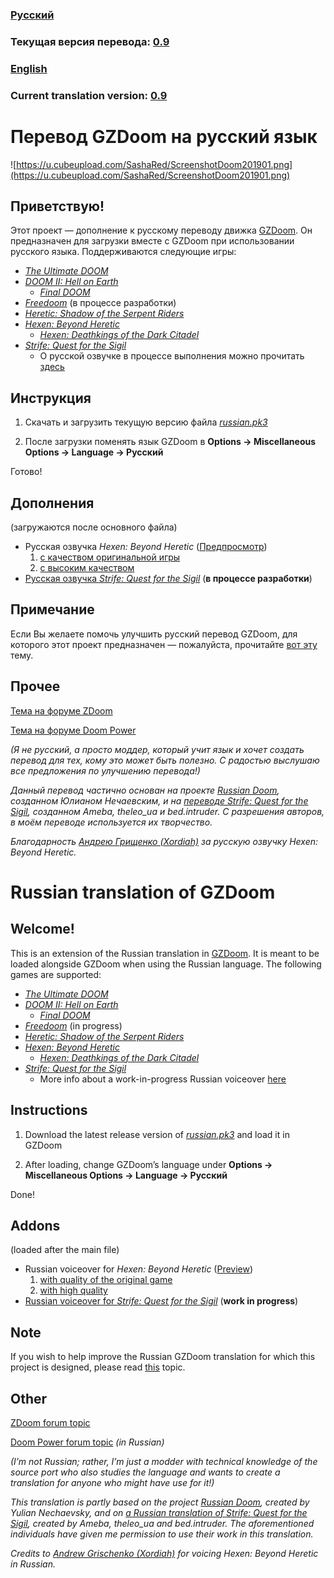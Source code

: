 ### [Русский](#перевод-gzdoom-на-русский-язык)
### Текущая версия перевода: [0.9](https://github.com/Nemrtvi/gzdoom-russian-translation/releases/tag/0.9)

### [English](#russian-translation-of-gzdoom)
### Current translation version: [0.9](https://github.com/Nemrtvi/gzdoom-russian-translation/releases/tag/0.9)

# Перевод GZDoom на русский язык
![https://u.cubeupload.com/SashaRed/ScreenshotDoom201901.png](https://u.cubeupload.com/SashaRed/ScreenshotDoom201901.png)

## Приветствую!

Этот проект — дополнение к русскому переводу движка [GZDoom](https://zdoom.org/index). Он предназначен для загрузки вместе с GZDoom при использовании русского языка. Поддерживаются следующие игры:
- [*The Ultimate DOOM*](https://ru.wikipedia.org/wiki/Doom_(игра,_1993))
- [*DOOM II: Hell on Earth*](https://ru.wikipedia.org/wiki/Doom_II:_Hell_on_Earth)
	- [*Final DOOM*](https://ru.wikipedia.org/wiki/Final_Doom)
- [*Freedoom*](https://freedoom.github.io/) (в процессе разработки)
- [*Heretic: Shadow of the Serpent Riders*](https://ru.wikipedia.org/wiki/Heretic)
- [*Hexen: Beyond Heretic*](https://ru.wikipedia.org/wiki/Hexen)
	- [*Hexen: Deathkings of the Dark Citadel*](https://ru.wikipedia.org/wiki/Hexen#Deathkings_of_the_Dark_Citadel)
- [*Strife: Quest for the Sigil*](https://ru.wikipedia.org/wiki/Strife)
	- О русской озвучке в процессе выполнения можно прочитать [здесь](https://i.iddqd.ru/viewtopic.php?p=106743)

## Инструкция

1. Скачать и загрузить текущую версию файла [*russian.pk3*](https://github.com/Nemrtvi/gzdoom-russian-translation/releases)

2. После загрузки поменять язык GZDoom в **Options → Miscellaneous Options → Language → Русский**

Готово!

## Дополнения

(загружаются после основного файла)

- Русская озвучка *Hexen: Beyond Heretic* ([Предпросмотр](https://www.youtube.com/watch?v=X0qw1KC07LU))
	1. [с качеством оригинальной игры](https://www.dropbox.com/s/psieluqgootdwho/rus_hexen_voice.pk3?dl=1)
	2. [с высоким качеством](https://www.dropbox.com/s/46r5ugr6zidklqf/rus_hexen_voice_hq.pk3?dl=1)
- [Русская озвучка *Strife: Quest for the Sigil*](https://forum.zdoom.org/viewtopic.php?f=46&t=63476) (**в процессе разработки**)

## Примечание

Если Вы желаете помочь улучшить русский перевод GZDoom, для которого этот проект предназначен — пожалуйста, прочитайте [вот эту](https://forum.zdoom.org/viewtopic.php?f=49&t=63737) тему.

## Прочее

[Тема на форуме ZDoom](https://forum.zdoom.org/viewtopic.php?f=19&t=58872)

[Тема на форуме Doom Power](https://i.iddqd.ru/viewtopic.php?t=1492)

*(Я не русский, а просто моддер, который учит язык и хочет создать перевод для тех, кому это может быть полезно. С радостью выслушаю все предложения по улучшению перевода!)*

*Данный перевод частично основан на проекте [Russian Doom](https://github.com/JNechaevsky/russian-doom), созданном Юлианом Нечаевским, и на [переводе Strife: Quest for the Sigil](http://arc.iddqd.ru/14072015/viewtopic.php?t=5331), созданном Ameba, theleo\_ua и bed.intruder. С разрешения авторов, в моём переводе используется их творчество.*

*Благодарность [Андрею Грищенко (Xordiah)](https://soundcloud.com/xordiah) за русскую озвучку Hexen: Beyond Heretic.*

# Russian translation of GZDoom

## Welcome!

This is an extension of the Russian translation in [GZDoom](https://zdoom.org/index). It is meant to be loaded alongside GZDoom when using the Russian language. The following games are supported:
- [*The Ultimate DOOM*](https://en.wikipedia.org/wiki/Doom_(1993_video_game))
- [*DOOM II: Hell on Earth*](https://en.wikipedia.org/wiki/Doom_II:_Hell_on_Earth)
	- [*Final DOOM*](https://en.wikipedia.org/wiki/Final_Doom)
- [*Freedoom*](https://freedoom.github.io/) (in progress)
- [*Heretic: Shadow of the Serpent Riders*](https://en.wikipedia.org/wiki/Heretic)
- [*Hexen: Beyond Heretic*](https://en.wikipedia.org/wiki/Hexen)
	- [*Hexen: Deathkings of the Dark Citadel*](https://en.wikipedia.org/wiki/Hexen:_Beyond_Heretic#Deathkings_of_the_Dark_Citadel)
- [*Strife: Quest for the Sigil*](https://en.wikipedia.org/wiki/Strife_(1996_video_game))
	- More info about a work-in-progress Russian voiceover [here](https://i.iddqd.ru/viewtopic.php?p=106743)

## Instructions

1. Download the latest release version of [*russian.pk3*](https://github.com/Nemrtvi/gzdoom-russian-translation/releases) and load it in GZDoom

2. After loading, change GZDoom’s language under **Options → Miscellaneous Options → Language → Русский**

Done!

## Addons

(loaded after the main file)

- Russian voiceover for *Hexen: Beyond Heretic* ([Preview](https://www.youtube.com/watch?v=X0qw1KC07LU))
	1. [with quality of the original game](https://www.dropbox.com/s/psieluqgootdwho/rus_hexen_voice.pk3?dl=1)
	2. [with high quality](https://www.dropbox.com/s/46r5ugr6zidklqf/rus_hexen_voice_hq.pk3?dl=1)
- [Russian voiceover for *Strife: Quest for the Sigil*](https://forum.zdoom.org/viewtopic.php?f=46&t=63476) (**work in progress**)

## Note

If you wish to help improve the Russian GZDoom translation for which this project is designed, please read [this](https://forum.zdoom.org/viewtopic.php?f=49&t=63737) topic.

## Other

[ZDoom forum topic](https://forum.zdoom.org/viewtopic.php?f=19&t=58872)

[Doom Power forum topic](https://i.iddqd.ru/viewtopic.php?t=1492) *(in Russian)*

*(I’m not Russian; rather, I’m just a modder with technical knowledge of the source port who also studies the language and wants to create a translation for anyone who might have use for it!)*

*This translation is partly based on the project [Russian Doom](https://github.com/JNechaevsky/russian-doom), created by Yulian Nechaevsky, and on [a Russian translation of Strife: Quest for the Sigil](http://arc.iddqd.ru/14072015/viewtopic.php?t=5331), created by Ameba, theleo_ua and bed.intruder. The aforementioned individuals have given me permission to use their work in this translation.*

*Credits to [Andrew Grischenko (Xordiah)](https://soundcloud.com/xordiah) for voicing Hexen: Beyond Heretic in Russian.*
